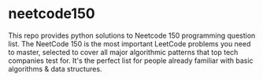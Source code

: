# neetcode150
This repo provides python solutions to Neetcode 150 programming question list. The NeetCode 150 is the most important LeetCode problems you need to master, selected to cover all major algorithmic patterns that top tech companies test for. It's the perfect list for people already familiar with basic algorithms &amp; data structures.
